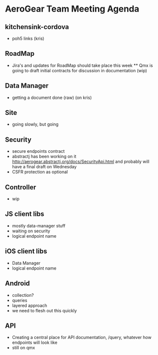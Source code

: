 AeroGear Team Meeting Agenda
============================

kitchensink-cordova
-------------------
* poh5 links (kris)

RoadMap
-------

* Jira's and updates for RoadMap should take place this week
** Qmx is going to draft initial contracts for discussion in documentation (wip)

Data Manager
------------
- getting a document done (raw) (on kris)

Site
----
- going slowly, but going

Security
--------
- secure endpoints contract
- abstractj has been working on it http://aerogear.abstractj.org/docs/SecurityApi.html and probably will have a final draft on Wednesday
- CSFR protection as optional

Controller
----------
- wip

JS client libs
--------------
- mostly data-manager stuff
- waiting on security
- logical endpoint name

iOS client libs
---------------
- Data Manager
- logical endpoint name

Android
-------
- collection?
- queries
- layered approach
- we need to flesh out this quickly

API
---
- Creating a central place for API documentation, /query, whatever how endpoints will look like
- still on qmx

  